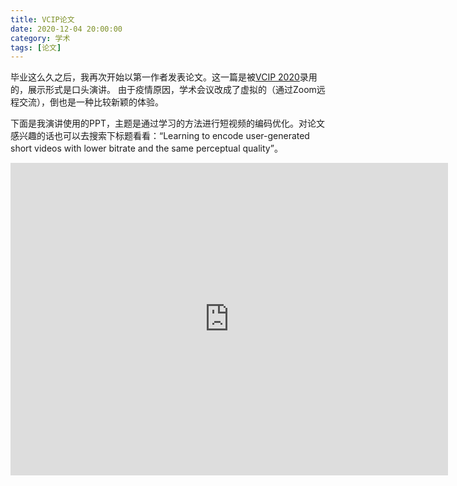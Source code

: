 ```yaml
---
title: VCIP论文
date: 2020-12-04 20:00:00
category: 学术
tags: [论文]
---
```


毕业这么久之后，我再次开始以第一作者发表论文。这一篇是被[VCIP 2020](http://www.vcip2020.org/)录用的，展示形式是口头演讲。
由于疫情原因，学术会议改成了虚拟的（通过Zoom远程交流），倒也是一种比较新颖的体验。

<!--more-->

下面是我演讲使用的PPT，主题是通过学习的方法进行短视频的编码优化。对论文感兴趣的话也可以去搜索下标题看看：“Learning to encode user-generated short videos with lower bitrate and the same perceptual quality”。

<iframe src="https://onedrive.live.com/embed?cid=8B504C1595CD3973&resid=8B504C1595CD3973%2136397&authkey=AIZFmZqr6IrMg7g&em=2" width="700" height="500" frameborder="0" scrolling="no"></iframe>